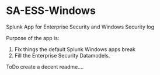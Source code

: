 # SA-ESS-Windows
Splunk App for Enterprise Security and Windows Security log

Purpose of the app is:
1) Fix things the default Splunk Windows apps break
2) Fill the Enterprise Security Datamodels.

ToDo
create a decent readme....
